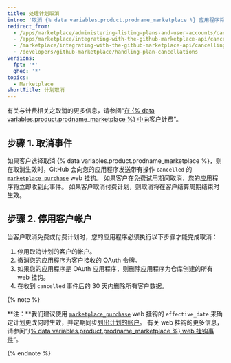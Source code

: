```yaml
---
title: 处理计划取消
intro: '取消 {% data variables.product.prodname_marketplace %} 应用程序将触发 [`marketplace_purchase` 事件](/marketplace/integrating-with-the-github-marketplace-api/github-marketplace-webhook-events) web 挂钩，挂钩中带有可启动取消流程的 `cancelled` 操作。'
redirect_from:
  - /apps/marketplace/administering-listing-plans-and-user-accounts/cancelling-plans/
  - /apps/marketplace/integrating-with-the-github-marketplace-api/cancelling-plans/
  - /marketplace/integrating-with-the-github-marketplace-api/cancelling-plans
  - /developers/github-marketplace/handling-plan-cancellations
versions:
  fpt: '*'
  ghec: '*'
topics:
  - Marketplace
shortTitle: 计划取消
---
```


有关与计费相关之取消的更多信息，请参阅“[在 {% data variables.product.prodname_marketplace %} 中向客户计费](/apps//marketplace/administering-listing-plans-and-user-accounts/billing-customers-in-github-marketplace)”。

## 步骤 1. 取消事件

如果客户选择取消 {% data variables.product.prodname_marketplace %}，则在取消生效时，GitHub 会向您的应用程序发送带有操作 `cancelled` 的 [`marketplace_purchase`](/marketplace/integrating-with-the-github-marketplace-api/github-marketplace-webhook-events/) web 挂钩。 如果客户在免费试用期间取消，您的应用程序将立即收到此事件。 如果客户取消付费计划，则取消将在客户结算周期结束时生效。

## 步骤 2. 停用客户帐户

当客户取消免费或付费计划时，您的应用程序必须执行以下步骤才能完成取消：

1. 停用取消计划的客户的帐户。
1. 撤消您的应用程序为客户接收的 OAuth 令牌。
1. 如果您的应用程序是 OAuth 应用程序，则删除应用程序为仓库创建的所有 web 挂钩。
1. 在收到 `cancelled` 事件后的 30 天内删除所有客户数据。

{% note %}

**注：**我们建议使用 [`marketplace_purchase`](/marketplace/integrating-with-the-github-marketplace-api/github-marketplace-webhook-events/) web 挂钩的 `effective_date` 来确定计划更改何时生效，并定期同步[列出计划的帐户](/rest/reference/apps#list-accounts-for-a-plan)。 有关 web 挂钩的更多信息，请参阅“[{% data variables.product.prodname_marketplace %} web 挂钩事件](/marketplace/integrating-with-the-github-marketplace-api/github-marketplace-webhook-events/)”。

{% endnote %}
